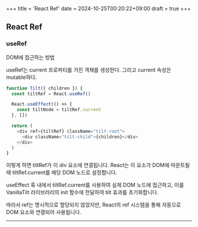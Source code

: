 +++
title = 'React Ref'
date = 2024-10-25T00:20:22+09:00
draft = true
+++
## React Ref

### useRef
DOM에 접근하는 방법

useRef는 current 프로퍼티를 가진 객체를 생성한다.
그리고 current 속성은 mutable하다. 
```javascript
function Tilt({ children }) {
  const tiltRef = React.useRef()

  React.useEffect(() => {
    const tiltNode = tiltRef.current
  }, [])

  return (
    <div ref={tiltRef} className="tilt-root">
      <div className="tilt-child">{children}</div>
    </div>
  )
}

```
이렇게 하면 tiltRef가 이 div 요소에 연결됩니다. React는 이 요소가 DOM에 마운트될 때 tiltRef.current를 해당 DOM 노드로 설정합니다.

useEffect 훅 내에서 tiltRef.current를 사용하여 실제 DOM 노드에 접근하고, 이를 VanillaTilt 라이브러리의 init 함수에 전달하여 tilt 효과를 초기화합니다.

따라서 ref는 명시적으로 할당되지 않았지만, React의 ref 시스템을 통해 자동으로 DOM 요소와 연결되어 사용됩니다.

---